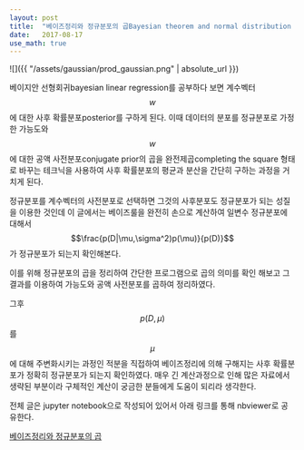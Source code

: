 ```yaml
---
layout: post
title:  "베이즈정리와 정규분포의 곱Bayesian theorem and normal distribution multiplication"
date:   2017-08-17
use_math: true
---
```


![]({{ "/assets/gaussian/prod_gaussian.png" | absolute_url }})

베이지안 선형회귀bayesian linear regression를 공부하다 보면 계수벡터 $$w$$에 대한 사후 확률분포posterior를 구하게 된다.
이때 데이터의 분포를 정규분포로 가정한 가능도와 $$w$$에 대한 공액 사전분포conjugate prior의 곱을 
완전제곱completing the square 형태로 바꾸는 테크닉을 사용하여 사후 확률분포의 평균과 분산을 간단히 구하는 과정을 거치게 된다.

정규분포를 계수벡터의 사전분포로 선택하면 그것의 사후분포도 정규분포가 되는 성질을 이용한 것인데
이 글에서는 베이즈룰을 완전히 손으로 계산하여 일변수 정규분포에 대해서 $$\frac{p(D|\mu,\sigma^2)p(\mu)}{p(D)}$$가 정규분포가
되는지 확인해본다.

이를 위해 정규분포의 곱을 정리하여 간단한 프로그램으로 곱의 의미를 확인 해보고
그 결과를 이용하여 가능도와 공액 사전분포를 곱하여 정리하였다.

그후 $$p(D,\mu)$$를 $$\mu$$에 대해 주변화시키는 과정인 적분을 직접하여 베이즈정리에 의해 구해지는 사후 확률분포가 정확히 정규분포가 되는지 확인하였다. 매우 긴 계산과정으로 인해 많은 자료에서 생략된 부분이라 구체적인 계산이 궁금한 분들에게 도움이 되리라 생각한다.

전체 글은 jupyter notebook으로 작성되어 있어서 아래 링크를 통해 nbviewer로 공유한다.

[베이즈정리와 정규분포의 곱][productgaussian]

[productgaussian]: http://nbviewer.jupyter.org/github/metamath1/ml-simple-works/blob/master/fitting/product-of-gaussian.ipynb 
